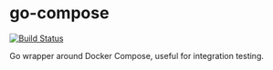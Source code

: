 # go-compose

[![Build Status](https://api.travis-ci.org/ibrt/go-compose.svg?branch=master)](https://travis-ci.org/ibrt/go-compose?branch=master)

Go wrapper around Docker Compose, useful for integration testing.